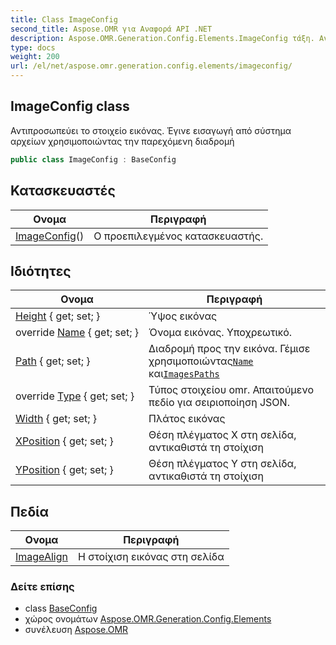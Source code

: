 ```yaml
---
title: Class ImageConfig
second_title: Aspose.OMR για Αναφορά API .NET
description: Aspose.OMR.Generation.Config.Elements.ImageConfig τάξη. Αντιπροσωπεύει το στοιχείο εικόνας. Έγινε εισαγωγή από σύστημα αρχείων χρησιμοποιώντας την παρεχόμενη διαδρομή
type: docs
weight: 200
url: /el/net/aspose.omr.generation.config.elements/imageconfig/
---
```

## ImageConfig class

Αντιπροσωπεύει το στοιχείο εικόνας. Έγινε εισαγωγή από σύστημα αρχείων χρησιμοποιώντας την παρεχόμενη διαδρομή

```csharp
public class ImageConfig : BaseConfig
```

## Κατασκευαστές

| Ονομα | Περιγραφή |
| --- | --- |
| [ImageConfig](imageconfig/)() | Ο προεπιλεγμένος κατασκευαστής. |

## Ιδιότητες

| Ονομα | Περιγραφή |
| --- | --- |
| [Height](../../aspose.omr.generation.config.elements/imageconfig/height/) { get; set; } | Ύψος εικόνας |
| override [Name](../../aspose.omr.generation.config.elements/imageconfig/name/) { get; set; } | Όνομα εικόνας. Υποχρεωτικό. |
| [Path](../../aspose.omr.generation.config.elements/imageconfig/path/) { get; set; } | Διαδρομή προς την εικόνα. Γέμισε χρησιμοποιώντας[`Name`](./name/) και[`ImagesPaths`](../../aspose.omr.generation/globalpagesettings/imagespaths/) |
| override [Type](../../aspose.omr.generation.config.elements/imageconfig/type/) { get; set; } | Τύπος στοιχείου omr. Απαιτούμενο πεδίο για σειριοποίηση JSON. |
| [Width](../../aspose.omr.generation.config.elements/imageconfig/width/) { get; set; } | Πλάτος εικόνας |
| [XPosition](../../aspose.omr.generation.config.elements/imageconfig/xposition/) { get; set; } | Θέση πλέγματος X στη σελίδα, αντικαθιστά τη στοίχιση |
| [YPosition](../../aspose.omr.generation.config.elements/imageconfig/yposition/) { get; set; } | Θέση πλέγματος Y στη σελίδα, αντικαθιστά τη στοίχιση |

## Πεδία

| Ονομα | Περιγραφή |
| --- | --- |
| [ImageAlign](../../aspose.omr.generation.config.elements/imageconfig/imagealign/) | Η στοίχιση εικόνας στη σελίδα |

### Δείτε επίσης

* class [BaseConfig](../../aspose.omr.generation.config/baseconfig/)
* χώρος ονομάτων [Aspose.OMR.Generation.Config.Elements](../../aspose.omr.generation.config.elements/)
* συνέλευση [Aspose.OMR](../../)


